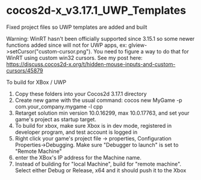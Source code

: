 # cocos2d-x_v3.17.1_UWP_Templates
Fixed project files so UWP templates are added and built 

Warning: WinRT hasn't been officially supported since 3.15.1 so some newer functions added since will not for UWP apps, ex: glview->setCursor("custom-cursor.png").  You need to figure a way to do that for WinRT using custom win32 cursors. See my post here: https://discuss.cocos2d-x.org/t/hidden-mouse-inputs-and-custom-cursors/45879

To build for XBox / UWP

1) Copy these folders into your Cocos2d 3.17.1 directory
2) Create new game with the usual command: cocos new MyGame -p com.your_company.mygame -l cpp
3) Retarget solution min version 10.0.16299, max 10.0.17763, and set your game's project as startup target.
4) To build for xbox, make sure Xbox is in dev mode, registered in developer program, and test account is logged in
5) Right click your game's project file -> properties, Configuration Properties->Debugging.  Make sure "Debugger to launch" is set to "Remote Machine"
6) enter the XBox's IP address for the Machine name.
7) Instead of building for "local Machine", build for "remote machine". Select either Debug or Release, x64 and it should push it to the Xbox

